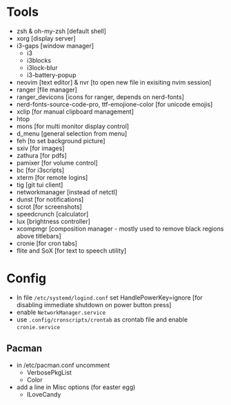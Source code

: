 # Tools
* zsh & oh-my-zsh [default shell]
* xorg [display server]
* i3-gaps [window manager]
  * i3
  * i3blocks
  * i3lock-blur
  * i3-battery-popup
* neovim [text editor] & nvr [to open new file in exisiting nvim session]
* ranger [file manager]
* ranger\_devicons [icons for ranger, depends on nerd-fonts]
* nerd-fonts-source-code-pro, ttf-emojione-color [for unicode emojis]
* xclip [for manual clipboard management]
* htop
* mons [for multi monitor display control]
* d\_menu [general selection from menu]
* feh [to set background picture]
* sxiv [for images]
* zathura [for pdfs]
* pamixer [for volume control]
* bc [for i3scripts]
* xterm [for remote logins]
* tig [git tui client]
* networkmanager [instead of netctl]
* dunst [for notifications]
* scrot [for screenshots]
* speedcrunch [calculator]
* lux [brightness controller]
* xcompmgr [composition manager - mostly used to remove black regions above titlebars]
* cronie [for cron tabs]
* flite and SoX [for text to speech utility]

# Config
* In file `/etc/systemd/logind.conf` set HandlePowerKey=ignore [for disabling immediate shutdown on power button press]
* enable `NetworkManager.service`
* use `.config/cronscripts/crontab` as crontab file and enable `cronie.service`

## Pacman
* in /etc/pacman.conf uncomment
  * VerbosePkgList
  * Color
* add a line in Misc options (for easter egg)
  * ILoveCandy

